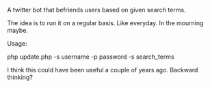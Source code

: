 A twitter bot that befriends users based on given search terms. 

The idea is to run it on a regular basis. Like everyday. In the mourning maybe.

Usage:

php update.php -s username -p password -s search_terms

I think this could have been useful a couple of years ago. Backward thinking?
